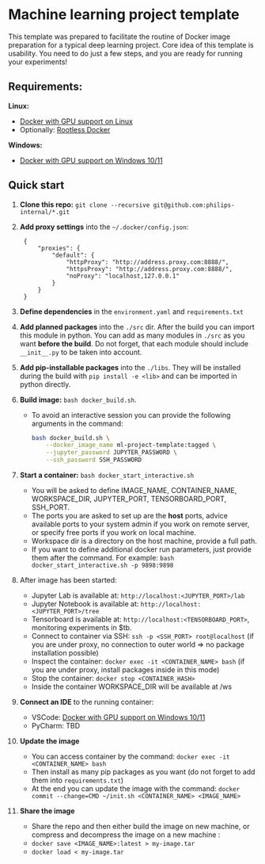 # Machine learning project template
This template was prepared to facilitate the routine of Docker image preparation for a typical deep learning project. Core idea of this template is usability. You need to do just a few steps, and you are ready for running your experiments!

## Requirements:
**Linux:**
* [Docker with GPU support on Linux](https://docs.nvidia.com/datacenter/cloud-native/container-toolkit/install-guide.html)
* Optionally: [Rootless Docker](https://docs.docker.com/engine/security/rootless/)

**Windows:**
* [Docker with GPU support on Windows 10/11](./docs/WINDOWS_DOCKER_GPU.md)

## Quick start
1. **Clone this repo:** `git clone --recursive git@github.com:philips-internal/*.git`
1. **Add proxy settings** into the `~/.docker/config.json`:

        {
            "proxies": {
                "default": {
                    "httpProxy": "http://address.proxy.com:8888/",
                    "httpsProxy": "http://address.proxy.com:8888/",
                    "noProxy": "localhost,127.0.0.1"
                }
            }
        }
1. **Define dependencies** in the `environment.yaml` and `requirements.txt`
1. **Add planned packages**  into the `./src` dir. After the build you can import this module in python. You can add as many modules in `./src` as you want **before the build**. Do not forget, that each module should include `__init__.py` to be taken into account.
1. **Add pip-installable packages** into the `./libs`. They will be installed during the build with `pip install -e <lib>` and can be imported in python directly.
1. **Build image:** `bash docker_build.sh`.
    * To avoid an interactive session you can provide the following arguments in the command: 
    
        ```bash
        bash docker_build.sh \
            --docker_image_name ml-project-template:tagged \
            --jupyter_password JUPYTER_PASSWORD \
            --ssh_password SSH_PASSWORD
        ```
7. **Start a container:** `bash docker_start_interactive.sh`
    * You will be asked to define IMAGE_NAME, CONTAINER_NAME, WORKSPACE_DIR, JUPYTER_PORT, TENSORBOARD_PORT, SSH_PORT. 
    * The ports you are asked to set up are the **host** ports, advice available ports to your system admin if you work on remote server, or specify free ports if you work on local machine. 
    * Workspace dir is a directory on the host machine, provide a full path. 
    * If you want to define additional docker run parameters, just provide them after the command. For example: `bash docker_start_interactive.sh -p 9898:9898`

8. After image has been started: 
    - Jupyter Lab is available at: `http://localhost:<JUPYTER_PORT>/lab  `
    - Jupyter Notebook is available at: `http://localhost:<JUPYTER_PORT>/tree`
    - Tensorboard is available at: `http://localhost:<TENSORBOARD_PORT>`, monitoring experiments in $tb.
    - Connect to container via SSH: `ssh -p <SSH_PORT> root@localhost` (if you are under proxy, no connection to outer world => no package installation possible)
    - Inspect the container: `docker exec -it <CONTAINER_NAME> bash` (if you are under proxy, install packages inside in this mode)
    - Stop the container: `docker stop <CONTAINER_HASH>`
    - Inside the container WORKSPACE_DIR will be available at /ws

9. **Connect an IDE** to the running container:
    * VSCode: [Docker with GPU support on Windows 10/11](./docs/VSCODE.md)
    * PyCharm: TBD

10. **Update the image**
     * You can access container by the command: `docker exec -it <CONTAINER_NAME> bash`  
     * Then install as many pip packages as you want (do not forget to add them into `requirements.txt`)  
     * At the end you can update the image with the command: `docker commit --change=CMD ~/init.sh <CONTAINER_NAME> <IMAGE_NAME>`

11. **Share the image**
     * Share the repo and then either build the image on new machine, or compress and decompress the image on a new machine :
     * `docker save <IMAGE_NAME>:latest > my-image.tar`
     * `docker load < my-image.tar`
